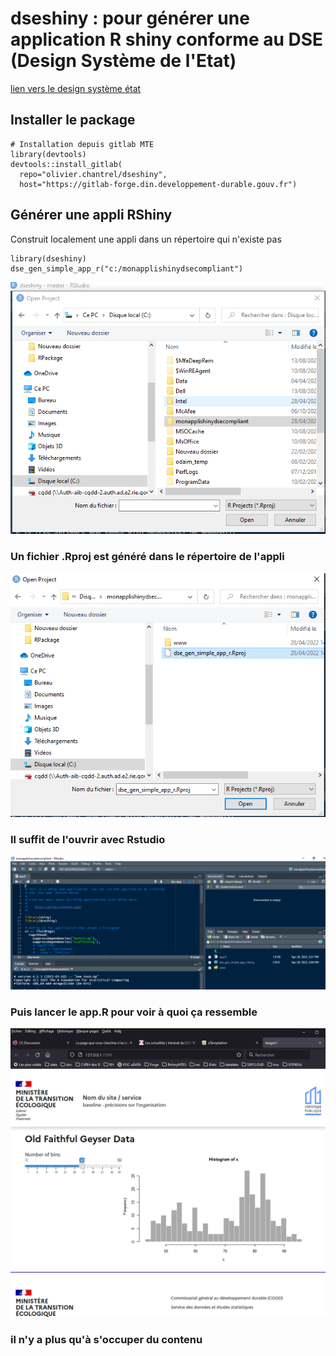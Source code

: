 # dseshiny : pour générer une application R shiny conforme au DSE (Design Système de l'Etat)

[lien vers le design système état](https://www.systeme-de-design.gouv.fr/)

## Installer le package


```
# Installation depuis gitlab MTE
library(devtools) 
devtools::install_gitlab( 
  repo="olivier.chantrel/dseshiny", 
  host="https://gitlab-forge.din.developpement-durable.gouv.fr") 
```

## Générer une appli RShiny

Construit localement une appli dans un répertoire qui n'existe pas
```
library(dseshiny)
dse_gen_simple_app_r("c:/monapplishinydsecompliant")
```

![](inst/img/README.md.nouveauprojet.PNG)


### Un fichier .Rproj est généré dans le répertoire de l'appli

![](inst/img/README.md.nouveauprojet-2.PNG)

### Il suffit de l'ouvrir avec Rstudio

![](inst/img/README.md.nouveauprojet-3.PNG)

### Puis lancer le app.R pour voir à quoi ça ressemble

![](inst/img/README.md.nouveauprojet-4.PNG)

### il n'y a plus qu'à s'occuper du contenu
